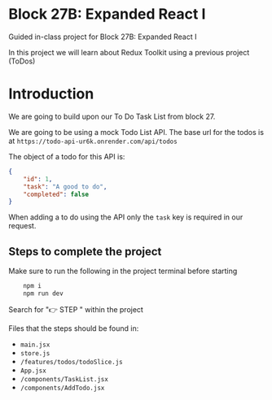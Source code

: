 # Block 27B: Expanded React I

Guided in-class project for Block 27B: Expanded React I

In this project we will learn about Redux Toolkit using a previous project (ToDos)

# Introduction
We are going to build upon our To Do Task List from block 27. 

We are going to be using a mock Todo List API. The base url for the todos is at `https://todo-api-ur6k.onrender.com/api/todos`

The object of a todo for this API is: 

```json
{
    "id": 1, 
    "task": "A good to do",
    "completed": false
}
```

When adding a to do using the API only the `task` key is required in our request. 

## Steps to complete the project 

Make sure to run the following in the project terminal before starting
```bash
    npm i
    npm run dev
```

Search for "👉 STEP " within the project

Files that the steps should be found in:
* `main.jsx`
* `store.js`
* `/features/todos/todoSlice.js`
* `App.jsx`
* `/components/TaskList.jsx`
* `/components/AddTodo.jsx`